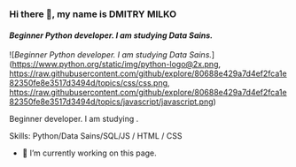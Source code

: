 ### Hi there 👋, my name is **DMITRY MILKO**
#### *Beginner Python developer. I am studying Data Sains.*
![*Beginner Python developer. I am studying Data Sains.*](https://www.python.org/static/img/python-logo@2x.png, https://raw.githubusercontent.com/github/explore/80688e429a7d4ef2fca1e82350fe8e3517d3494d/topics/css/css.png, https://raw.githubusercontent.com/github/explore/80688e429a7d4ef2fca1e82350fe8e3517d3494d/topics/javascript/javascript.png)

Beginner  developer. I am studying .

Skills: Python/Data Sains/SQL/JS / HTML / CSS

- 🔭 I’m currently working on this page. 




 






